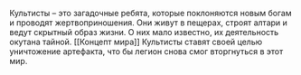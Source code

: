 Культисты – это загадочные ребята, которые поклоняются новым богам и проводят жертвоприношения. Они живут в пещерах, строят алтари и ведут скрытный образ жизни. О них мало известно, их деятельность окутана тайной.
[[Концепт мира]]
Культисты ставят своей целью уничтожение артефакта, что бы легион снова смог вторгнуться в этот мир.

